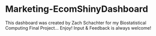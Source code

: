 # Marketing-EcomShinyDashboard

This dashboard was created by Zach Schachter for my Biostatistical Computing Final Project... Enjoy!
Input & Feedback is always welcome!


